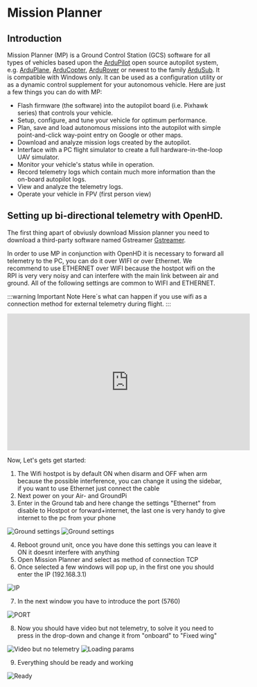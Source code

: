 # Mission Planner

## Introduction

Mission Planner \(MP\) is a Ground Control Station \(GCS\) software for all types of vehicles based upon the [ArduPilot](http://ardupilot.org/) open source autopilot system, e.g. [ArduPlane](http://ardupilot.org/plane/index.html), [ArduCopter](http://ardupilot.org/copter/index.html), [ArduRover](http://ardupilot.org/rover/index.html) or newest to the family [ArduSub](https://www.ardusub.com/). It is compatible with Windows only. It can be used as a configuration utility or as a dynamic control supplement for your autonomous vehicle. Here are just a few things you can do with MP:

* Flash firmware \(the software\) into the autopilot board \(i.e. Pixhawk series\) that controls your vehicle.
* Setup, configure, and tune your vehicle for optimum performance.
* Plan, save and load autonomous missions into the autopilot with simple point-and-click way-point entry on Google or other maps.
* Download and analyze mission logs created by the autopilot.
* Interface with a PC flight simulator to create a full hardware-in-the-loop UAV simulator.
* Monitor your vehicle's status while in operation.
* Record telemetry logs which contain much more information than the on-board autopilot logs.
* View and analyze the telemetry logs.
* Operate your vehicle in FPV \(first person view\)

## Setting up bi-directional telemetry with OpenHD.
The first thing apart of obviusly download Mission planner you need to download a third-party software named Gstreamer [Gstreamer](https://gstreamer.freedesktop.org/).

In order to use MP in conjunction with OpenHD it is necessary to forward all telemetry to the PC, you can do it over WIFI or over Ethernet. We recommend to use ETHERNET over WIFI because the hostpot wifi on the RPI is very very noisy and can interfere with the main link between air and ground. All of the following settings are common to WIFI and ETHERNET.

:::warning Important Note
Here´s what can happen if you use wifi as a connection method for external telemetry during flight.
:::

<iframe width="560" height="315" src="https://www.youtube.com/embed/xjr56PovA8A" title="YouTube video player" frameborder="0" allow="accelerometer; autoplay; clipboard-write; encrypted-media; gyroscope; picture-in-picture; web-share" allowfullscreen></iframe>

Now, Let's gets get started:

1. The Wifi hostpot is by default ON when disarm and OFF when arm because the possible interference, you can change it using the sidebar, if you want to use Ethernet just connect the cable
2. Next power on your Air- and GroundPi
3. Enter in the Ground tab and here change the settings "Ethernet" from disable to Hostpot or forward+internet, the last one is very handy to give internet to the pc from your phone 

![Ground settings](/img/assets/Ground_hotspot.jpg)
![Ground settings](/img/assets/Ground_forward.jpg)

4. Reboot ground unit, once you have done this settings you can leave it ON it doesnt interfere with anything
5. Open Mission Planner and select as method of connection TCP
6. Once selected a few windows will pop up, in the first one you should enter the IP (192.168.3.1)
   
![IP](/img/assets/IP_MSP.png)

7. In the next window you have to introduce the port (5760)

![PORT](/img/assets/PORT_MSP.png)

8. Now you should have video but not telemetry, to solve it you need to press in the drop-down and change it from "onboard" to "Fixed wing"

![Video but no telemetry](/img/assets/Onboard_video_no_telemetry.png)
![Loading params](/img/assets/Fixed_wing_telem_and_video.png)

9. Everything should be ready and working

![Ready](/img/assets/Load_ready.png)